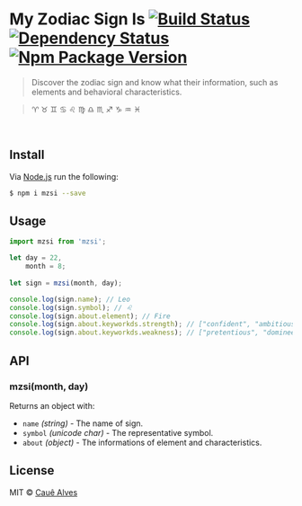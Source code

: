 # My Zodiac Sign Is [![Build Status](https://travis-ci.org/cauealves/mzsi.svg?branch=master)](https://travis-ci.org/cauealves/mzsi) [![Dependency Status](https://david-dm.org/cauealves/mzsi.svg?style=flat-square)](https://david-dm.org/cauealves/mzsi) [![Npm Package Version](https://img.shields.io/npm/v/mzsi.svg?style=flat-square)](https://www.npmjs.org/package/mzsi)

> Discover the zodiac sign and know what their information, such as elements and behavioral characteristics.

> :aries: :taurus: :gemini: :cancer: :leo: :virgo: :libra: :scorpius: :sagittarius: :capricorn: :aquarius: :pisces:

<br />

## Install 

Via [Node.js](https://nodejs.org) run the following:
```bash
$ npm i mzsi --save
```

## Usage
```js
import mzsi from 'mzsi';

let day = 22,
    month = 8;
    
let sign = mzsi(month, day);

console.log(sign.name); // Leo
console.log(sign.symbol); // ♌
console.log(sign.about.element); // Fire
console.log(sign.about.keyworkds.strength); // ["confident", "ambitious", "generous", "loyal", "encouraging"]
console.log(sign.about.keyworkds.weakness); // ["pretentious", "domineering", "melodramatic", "stubborn", "vain"]
```

## API

### mzsi(month, day)

Returns an object with:

- `name` *(string)* - The name of sign.
- `symbol` *(unicode char)* - The representative symbol.
- `about` *(object)* - The informations of element and characteristics.


## License

MIT © [Cauê Alves](http://cauealves.com)
